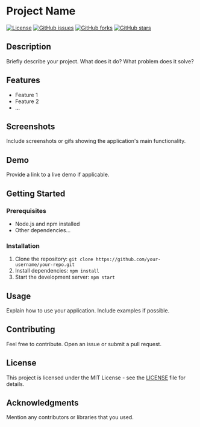 # Project Name

[![License](https://img.shields.io/badge/license-MIT-blue.svg)](LICENSE)
[![GitHub issues](https://img.shields.io/github/issues/your-username/your-repo.svg)](https://github.com/your-username/your-repo/issues)
[![GitHub forks](https://img.shields.io/github/forks/your-username/your-repo.svg)](https://github.com/your-username/your-repo/network)
[![GitHub stars](https://img.shields.io/github/stars/your-username/your-repo.svg)](https://github.com/your-username/your-repo/stargazers)

## Description

Briefly describe your project. What does it do? What problem does it solve?

## Features

- Feature 1
- Feature 2
- ...

## Screenshots

Include screenshots or gifs showing the application's main functionality.

## Demo

Provide a link to a live demo if applicable.

## Getting Started

### Prerequisites

- Node.js and npm installed
- Other dependencies...

### Installation

1. Clone the repository: `git clone https://github.com/your-username/your-repo.git`
2. Install dependencies: `npm install`
3. Start the development server: `npm start`

## Usage

Explain how to use your application. Include examples if possible.

## Contributing

Feel free to contribute. Open an issue or submit a pull request.

## License

This project is licensed under the MIT License - see the [LICENSE](LICENSE) file for details.

## Acknowledgments

Mention any contributors or libraries that you used.


